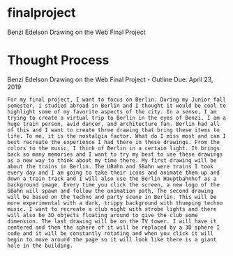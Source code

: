 # finalproject
Benzi Edelson
Drawing on the Web Final Project

# Thought Process

Benzi Edelson
Drawing on the Web Final Project - Outline
Due: April 23, 2019


	For my final project, I want to focus on Berlin. During my Junior fall semester, i studied abroad in Berlin and I thought it would be cool to highlight some of my favorite aspects of the city. In a sense, I am trying to create a virtual trip to Berlin in the eyes of Benzi. I am a huge train person, avid dancer, and architecture fan. Berlin had all of this and I want to create three drawing that bring these items to life. To me, it is the nostalgia factor. What do I miss most and can I best recreate the experience I had there in these drawings. From the colors to the music, I think of Berlin in a certain light. It brings back so many memories and I want to try my best to use these drawings as a new way to think about my time there. My first drawing will be about the trains in Berlin. The UBahn and SBahn were trains I took every day and I am going to take their icons and animate them up and down a train track and I will also use the Berlin Hauptbahnhof as a background image. Every time you click the screen, a new logo of the SBahn will spawn and follow the animation path. The second drawing will be based on the techno and party scene in Berlin. This will be more experimental with a dark, trippy background with thumping techno music. I want to recreate a club night with strobe lights and there will also be 3D objects floating around to give the club some dimension. The last drawing will be on the TV tower. I will have it centered and then the sphere of it will be replaced by a 3D sphere I code and it will be constantly rotating and when you click it will begin to move around the page so it will look like there is a giant hole in the building. 

